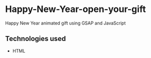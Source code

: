 # Happy-New-Year-open-your-gift

Happy New Year animated gift using GSAP and JavaScript

## Technologies used

* HTML
